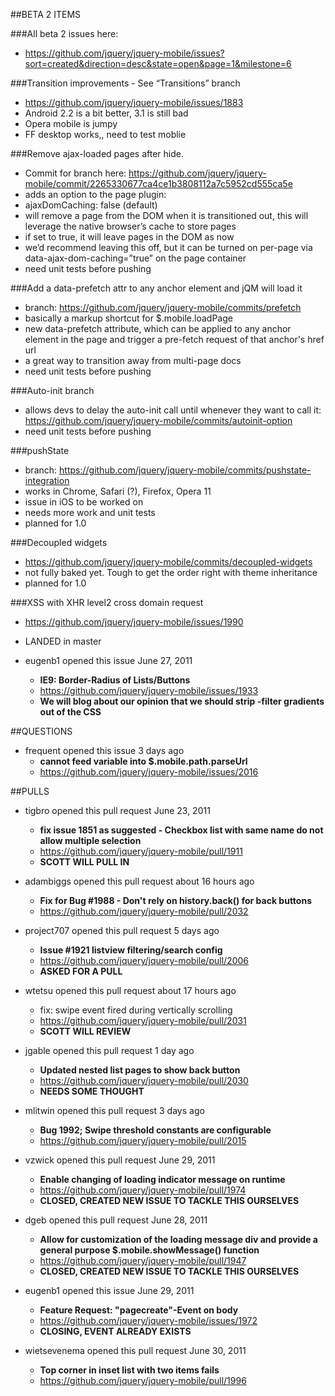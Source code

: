 ##BETA 2 ITEMS  

###All beta 2 issues here:
* https://github.com/jquery/jquery-mobile/issues?sort=created&direction=desc&state=open&page=1&milestone=6

###Transition improvements - See “Transitions” branch
* https://github.com/jquery/jquery-mobile/issues/1883
* Android 2.2 is a bit better, 3.1 is still bad
* Opera mobile is jumpy
* FF desktop works,, need to test moblie

###Remove ajax-loaded pages after hide.
* Commit for branch here: https://github.com/jquery/jquery-mobile/commit/2265330677ca4ce1b3808112a7c5952cd555ca5e
* adds an option to the page plugin:
* ajaxDomCaching: false (default)
* will remove a page from the DOM when it is transitioned out, this will leverage the native browser’s cache to store pages
* if set to true, it will leave pages in the DOM as now
* we’d recommend leaving this off, but it can be turned on per-page via data-ajax-dom-caching=”true” on the page container
* need unit tests before pushing

###Add a data-prefetch attr to any anchor element and jQM will load it
* branch: https://github.com/jquery/jquery-mobile/commits/prefetch
* basically a markup shortcut for $.mobile.loadPage
* new data-prefetch attribute, which can be applied to any anchor element in the page and trigger a pre-fetch request of that anchor's href url
* a great way to transition away from multi-page docs
* need unit tests before pushing

###Auto-init branch
* allows devs to delay the auto-init call until whenever they want to call it: https://github.com/jquery/jquery-mobile/commits/autoinit-option
* need unit tests before pushing

###pushState
* branch: https://github.com/jquery/jquery-mobile/commits/pushstate-integration
* works in Chrome, Safari (?), Firefox, Opera 11
* issue in iOS to be worked on
* needs more work and unit tests
* planned for 1.0

###Decoupled widgets
* https://github.com/jquery/jquery-mobile/commits/decoupled-widgets
* not fully baked yet. Tough to get the order right with theme inheritance
* planned for 1.0

###XSS with XHR level2 cross domain request
* https://github.com/jquery/jquery-mobile/issues/1990
* LANDED in master

* eugenb1 opened this issue June 27, 2011
  - **IE9: Border-Radius of Lists/Buttons**
  - https://github.com/jquery/jquery-mobile/issues/1933
  - **We will blog about our opinion that we should strip -filter gradients out of the CSS**

##QUESTIONS 

* frequent opened this issue 3 days ago
  - **cannot feed variable into $.mobile.path.parseUrl**
  - https://github.com/jquery/jquery-mobile/issues/2016

##PULLS   

* tigbro opened this pull request June 23, 2011
  - **fix issue 1851 as suggested - Checkbox list with same name do not allow multiple selection**
  - https://github.com/jquery/jquery-mobile/pull/1911
  - **SCOTT WILL PULL IN**

* adambiggs opened this pull request about 16 hours ago
  - **Fix for Bug #1988 - Don't rely on history.back() for back buttons**
  - https://github.com/jquery/jquery-mobile/pull/2032

* project707 opened this pull request 5 days ago
  - **Issue #1921 listview filtering/search config**
  - https://github.com/jquery/jquery-mobile/pull/2006
  - **ASKED FOR A PULL**

* wtetsu opened this pull request about 17 hours ago
  - fix: swipe event fired during vertically scrolling
  - https://github.com/jquery/jquery-mobile/pull/2031
  - **SCOTT WILL REVIEW**

* jgable opened this pull request 1 day ago
  - **Updated nested list pages to show back button**
  - https://github.com/jquery/jquery-mobile/pull/2030
  - **NEEDS SOME THOUGHT**

* mlitwin opened this pull request 3 days ago
  - **Bug 1992; Swipe threshold constants are configurable**
  - https://github.com/jquery/jquery-mobile/pull/2015

* vzwick opened this pull request June 29, 2011
  - **Enable changing of loading indicator message on runtime**
  - https://github.com/jquery/jquery-mobile/pull/1974
  - **CLOSED, CREATED NEW ISSUE TO TACKLE THIS OURSELVES**

* dgeb opened this pull request June 28, 2011
  - **Allow for customization of the loading message div and provide a general purpose $.mobile.showMessage() function**
  - https://github.com/jquery/jquery-mobile/pull/1947
  - **CLOSED, CREATED NEW ISSUE TO TACKLE THIS OURSELVES**

* eugenb1 opened this issue June 29, 2011
  - **Feature Request: "pagecreate"-Event on body**
  - https://github.com/jquery/jquery-mobile/issues/1972
  - **CLOSING, EVENT ALREADY EXISTS**

* wietsevenema opened this pull request June 30, 2011
  - **Top corner in inset list with two items fails**
  - https://github.com/jquery/jquery-mobile/pull/1996
